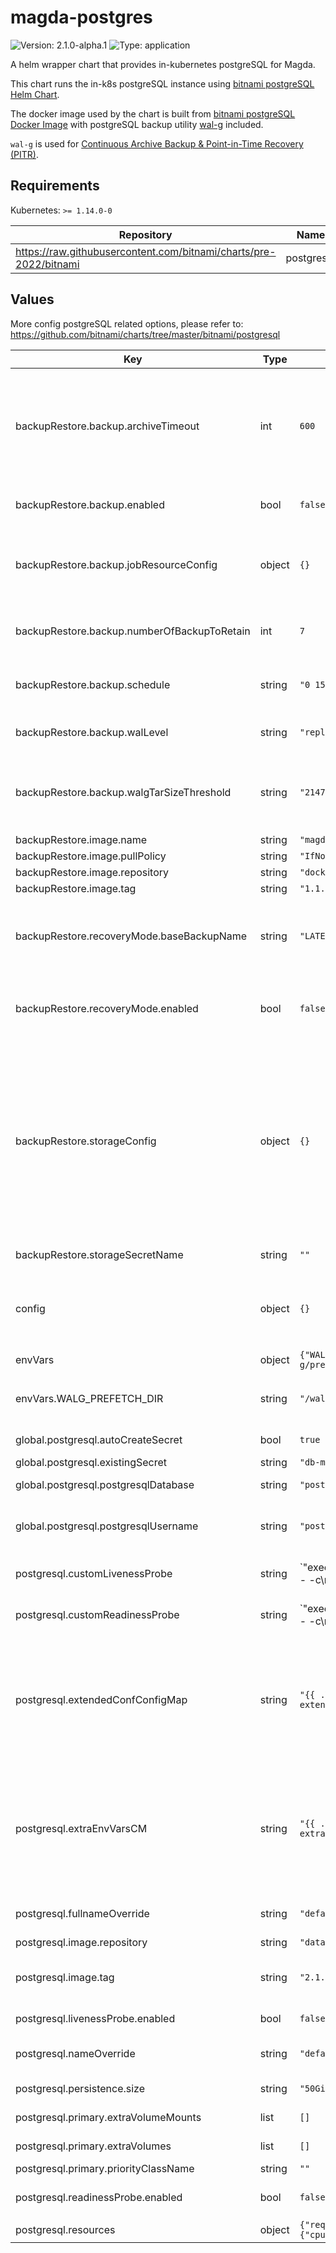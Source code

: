 # magda-postgres

![Version: 2.1.0-alpha.1](https://img.shields.io/badge/Version-2.1.0--alpha.1-informational?style=flat-square) ![Type: application](https://img.shields.io/badge/Type-application-informational?style=flat-square)

A helm wrapper chart that provides in-kubernetes postgreSQL for Magda.

This chart runs the in-k8s postgreSQL instance using [bitnami postgreSQL Helm Chart](https://github.com/bitnami/charts/tree/master/bitnami/postgresql).

The docker image used by the chart is built from [bitnami postgreSQL Docker Image](https://github.com/bitnami/bitnami-docker-postgresql) with postgreSQL backup utility [wal-g](https://github.com/wal-g/wal-g) included.

`wal-g` is used for [Continuous Archive Backup & Point-in-Time Recovery (PITR)](https://www.postgresql.org/docs/13/continuous-archiving.html).

## Requirements

Kubernetes: `>= 1.14.0-0`

| Repository | Name | Version |
|------------|------|---------|
| https://raw.githubusercontent.com/bitnami/charts/pre-2022/bitnami | postgresql | 10.9.1 |

## Values

More config postgreSQL related options, please refer to: https://github.com/bitnami/charts/tree/master/bitnami/postgresql

| Key | Type | Default | Description |
|-----|------|---------|-------------|
| backupRestore.backup.archiveTimeout | int | `600` | archive timeout setting. See: https://www.postgresql.org/docs/13/runtime-config-wal.html#GUC-ARCHIVE-TIMEOUT This setting guarantees there would be at least one WAL segment file generated (Thus, avaiable for backup) within the time frame. Lower this value will bloat your archive storage but will reduce the max. time window of data loss when you need to recover from the WAL achieve backup. Default value is 600 seconds (10 mins) |
| backupRestore.backup.enabled | bool | `false` | whether backup feature should be turn on. The change of this field (and all other fields in backupRestore section) will take effect after restart the database pod. |
| backupRestore.backup.jobResourceConfig | object | `{}` | resource config for the pod container that runs backup jobs. e.g.: <br/> jobResourceConfig: <br/> &nbsp;&nbsp;requests: <br/> &nbsp;&nbsp;&nbsp;&nbsp;memory: "64Mi" <br/> &nbsp;&nbsp;&nbsp;&nbsp;cpu: "250m" <br/> |
| backupRestore.backup.numberOfBackupToRetain | int | `7` | old backup will be removed every time when a new backup has been created. the backup removal is done via [wal-g delete](https://github.com/wal-g/wal-g/blob/master/docs/README.md#delete) This option specify the number of most recent backups to retain during the backup removal |
| backupRestore.backup.schedule | string | `"0 15 * * 6"` | schedule (in Cron Syntax) to perform [base backup](https://www.postgresql.org/docs/current/continuous-archiving.html). default to every Saturday 15:00PM UTC time (Sydney Time 1:00AM Sunday). The base backup is produced using [wal-g](https://github.com/wal-g/wal-g) via [base backup protocol](https://www.postgresql.org/docs/current/app-pgbasebackup.html) remotely. |
| backupRestore.backup.walLevel | string | `"replica"` | See: https://www.postgresql.org/docs/13/runtime-config-wal.html#GUC-WAL-LEVEL You shouldn't change this option unless for special reason. |
| backupRestore.backup.walgTarSizeThreshold | string | `"21474836480"` | To configure the size of one backup bundle (in bytes). See info of WALG_TAR_SIZE_THRESHOLD config option on [this page](https://github.com/wal-g/wal-g/blob/master/docs/PostgreSQL.md) Due to [this issue](https://github.com/wal-g/wal-g/issues/1106), we set default value to 21474836480 (20G) to avoid oversize issue. Users can set this setting to a bigger value if needs to create backup with bigger tablespace. |
| backupRestore.image.name | string | `"magda-wal-g"` | wal-g docker image name |
| backupRestore.image.pullPolicy | string | `"IfNotPresent"` | wal-g docker image pull policy |
| backupRestore.image.repository | string | `"docker.io/data61"` | wal-g docker image repo |
| backupRestore.image.tag | string | `"1.1.0"` | wal-g docker image tag |
| backupRestore.recoveryMode.baseBackupName | string | `"LATEST"` | the name of the base backup that will be used for restoring database.  By default, the latest base backup will be used.  If the latest base backup doesn't, you might want to list all available base backups in the target storage and pick an alternative base backup. e.g. "base_000000020000000000000052". |
| backupRestore.recoveryMode.enabled | bool | `false` | Whether run the DB in the receovery mode. When correct config is in place, recovery script will run (using [wal-g](https://github.com/wal-g/wal-g)) to restore DB using previous backup. The change of this field (and all other fields in backupRestore section) will take effect after restart the database pod. |
| backupRestore.storageConfig | object | `{}` | Storage config for backup & restore. All supported storage and available storage config options can be found from [here](https://github.com/wal-g/wal-g/blob/master/docs/STORAGES.md). e.g.  ```  storageConfig:   WALG_S3_PREFIX: "s3://bucket/path/to/folder" ``` Secrets (e.g. `AWS_SECRET_ACCESS_KEY`) can be either set here or set in a manually created secret. When use secret to storage secret, it's required to: <ul> <li>Set `.Values.backupRestore.storageSecretName` to the name of the secret contains all secret values for your storage option.</li> <li>   Mount the secret in a volume for DB pod (mount to path `/etc/wal-g.d/env`) by add an additional entry to `.Values.postgresql.primary.extraVolumes` & `.Values.postgresql.primary.extraVolumeMounts`.  </li> </ul> |
| backupRestore.storageSecretName | string | `""` | For usage of this config option. Please see description of field `storageConfig`. |
| config | object | `{}` | any postgreSQL config options here have highest priority and will override any existing config option values. Be sure you understand the impact of any values set as they might override the values required for other helm chart options. More details please see here: extended-config-configmap.yaml template |
| envVars | object | `{"WALG_PREFETCH_DIR":"/wal-g/prefetch"}` | any extra env vars that will be avialable in DB pod. |
| envVars.WALG_PREFETCH_DIR | string | `"/wal-g/prefetch"` | we move wal-g prefetch location outside PGDATA to avoid pg_rewind issue in postgresql 13. See: https://github.com/wal-g/wal-g/blob/master/docs/PostgreSQL.md |
| global.postgresql.autoCreateSecret | bool | `true` | Whether auto create password secret. More see `magda-core` chart document |
| global.postgresql.existingSecret | string | `"db-main-account-secret"` | see `magda-core` chart document |
| global.postgresql.postgresqlDatabase | string | `"postgres"` | Default database name to be created. At the moment, its value must be `postgres`. |
| global.postgresql.postgresqlUsername | string | `"postgres"` | PostgreSQL username The created user will have superuser privileges if username is postgres For in k8s PostgreSQL, we should use `postgres` so it has privileges for DB schema migrators to run |
| postgresql.customLivenessProbe | string | `"exec:\n  command:\n    - /bin/sh\n    - -c\n    - |\n      if [ -f /wal-g/base-backup.fetching ]\n      then \n      exit 0\n      fi\n    {{- if (include \"postgresql.database\" .) }}\n      exec pg_isready -U {{ include \"postgresql.username\" . | quote }} -d \"dbname={{ include \"postgresql.database\" . }} {{- if and .Values.tls.enabled .Values.tls.certCAFilename }} sslcert={{ include \"postgresql.tlsCert\" . }} sslkey={{ include \"postgresql.tlsCertKey\" . }}{{- end }}\" -h 127.0.0.1 -p {{ template \"postgresql.port\" . }}\n    {{- else }}\n      exec pg_isready -U {{ include \"postgresql.username\" . | quote }} {{- if and .Values.tls.enabled .Values.tls.certCAFilename }} -d \"sslcert={{ include \"postgresql.tlsCert\" . }} sslkey={{ include \"postgresql.tlsCertKey\" . }}\"{{- end }} -h 127.0.0.1 -p {{ template \"postgresql.port\" . }}\n    {{- end }}\ninitialDelaySeconds: {{ .Values.livenessProbe.initialDelaySeconds }}\nperiodSeconds: {{ .Values.livenessProbe.periodSeconds }}\ntimeoutSeconds: {{ .Values.livenessProbe.timeoutSeconds }}\nsuccessThreshold: {{ .Values.livenessProbe.successThreshold }}\nfailureThreshold: {{ .Values.livenessProbe.failureThreshold }}\n"` | Custom Liveness Probe for postgresql. when in recovery mode, only check whether `$PGDATA/recovery.signal` exists. |
| postgresql.customReadinessProbe | string | `"exec:\n  command:\n    - /bin/sh\n    - -c\n    - -e\n    - |\n      if [ -f /wal-g/base-backup.fetching ]\n      then \n      exit 0\n      fi\n    {{- if (include \"postgresql.database\" .) }}\n      exec pg_isready -U {{ include \"postgresql.username\" . | quote }} -d \"dbname={{ include \"postgresql.database\" . }} {{- if .Values.tls.enabled }} sslcert={{ include \"postgresql.tlsCert\" . }} sslkey={{ include \"postgresql.tlsCertKey\" . }}{{- end }}\" -h 127.0.0.1 -p {{ template \"postgresql.port\" . }}\n    {{- else }}\n      exec pg_isready -U {{ include \"postgresql.username\" . | quote }} {{- if .Values.tls.enabled }} -d \"sslcert={{ include \"postgresql.tlsCert\" . }} sslkey={{ include \"postgresql.tlsCertKey\" . }}\"{{- end }} -h 127.0.0.1 -p {{ template \"postgresql.port\" . }}\n    {{- end }}\n    {{- if contains \"bitnami/\" .Values.image.repository }}\n      [ -f /opt/bitnami/postgresql/tmp/.initialized ] || [ -f /bitnami/postgresql/.initialized ]\n    {{- end }}\ninitialDelaySeconds: {{ .Values.readinessProbe.initialDelaySeconds }}\nperiodSeconds: {{ .Values.readinessProbe.periodSeconds }}\ntimeoutSeconds: {{ .Values.readinessProbe.timeoutSeconds }}\nsuccessThreshold: {{ .Values.readinessProbe.successThreshold }}\nfailureThreshold: {{ .Values.readinessProbe.failureThreshold }}\n"` | Custom Readiness Probe for postgresql. when in recovery mode, only check whether `$PGDATA/recovery.signal` exists. |
| postgresql.extendedConfConfigMap | string | `"{{ .Values.fullnameOverride }}-extended-config"` | the name of config map contains entended postgresql config options. You should not change this value as this configMap is auto-generated. If you want to override the postgresql conf option, you should add options to `.Values.config` field of `magda-postgres` chart. Please note: For this field, you can use template string e.g. "{{ .Values.fullnameOverride }}" to reference any values passed to subchat `postgresql`. See more: https://helm.sh/docs/howto/charts_tips_and_tricks/#using-the-tpl-function |
| postgresql.extraEnvVarsCM | string | `"{{ .Values.fullnameOverride }}-extra-env-vars"` | the name of config map contains extra env vars for postgresql pod. You should not change this value as this configMap is auto-generated. If you want to add extra env vars, you should add vars to `.Values.envVars` field of `magda-postgres` chart. Please note: For this field, you can use template string e.g. "{{ .Values.fullnameOverride }}" to reference any values passed to subchat `postgresql`. See more: https://helm.sh/docs/howto/charts_tips_and_tricks/#using-the-tpl-function |
| postgresql.fullnameOverride | string | `"default-db-postgresql"` | Set `fullnameOverride` & `nameOverride` to fixed value so it's easier to manage the naming pattern. And point k8s service to DB instance. |
| postgresql.image.repository | string | `"data61/magda-postgres"` |  |
| postgresql.image.tag | string | `"2.1.0-alpha.1"` | the default docker image tag/version used by the postgresql chart.  When dump the magda version using `yarn set-version` (at magda repo root), this default version will be auto-replaced with the new chart version number. |
| postgresql.livenessProbe.enabled | bool | `false` | `customLivenessProbe` will only be used when `enabled`=`false` Otherwise, default livenessProbe will be used. |
| postgresql.nameOverride | string | `"default-db-postgresql"` | Set `fullnameOverride` & `nameOverride` to fixed value so it's easier to manage the naming pattern. And point k8s service to DB instance. |
| postgresql.persistence.size | string | `"50Gi"` | set the persistence volume size of the postgresql statefulset |
| postgresql.primary.extraVolumeMounts | list | `[]` | extra volume mount can be set here.  e.g. mount backup storage config secret and map as files in /etc/wal-g.d/env |
| postgresql.primary.extraVolumes | list | `[]` | extra volumes can be set here.  e.g. map backup storage config secret as files in /etc/wal-g.d/env |
| postgresql.primary.priorityClassName | string | `""` |  |
| postgresql.readinessProbe.enabled | bool | `false` | `customReadinessProbe` will only be used when `enabled`=`false` Otherwise, default livenessProbe will be used. |
| postgresql.resources | object | `{"requests":{"cpu":"200m","memory":"500Mi"}}` | Set the resource config for the postgresql container |

